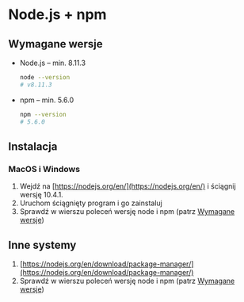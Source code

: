 # Node.js + npm

## Wymagane wersje

* Node.js – min. 8.11.3

    ```bash
    node --version
    # v8.11.3
    ```

* npm – min. 5.6.0

    ```bash
    npm --version
    # 5.6.0
    ```

## Instalacja

### MacOS i Windows

1. Wejdź na [https://nodejs.org/en/](https://nodejs.org/en/) i ściągnij wersję 10.4.1.
2. Uruchom ściągnięty program i go zainstaluj
3. Sprawdź w wierszu poleceń wersję node i npm (patrz [Wymagane wersje](#wymagane-wersje))

## Inne systemy

1. [https://nodejs.org/en/download/package-manager/](https://nodejs.org/en/download/package-manager/)
2. Sprawdź w wierszu poleceń wersję node i npm (patrz [Wymagane wersje](#wymagane-wersje))
